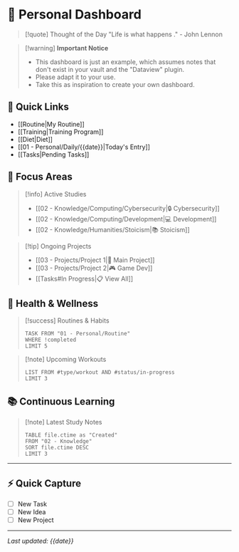 # 🎯 Personal Dashboard

> [!quote] Thought of the Day
> "Life is what happens ." - John Lennon

> [!warning] **Important Notice**
> - This dashboard is just an example, which assumes notes that don't exist in your vault and the "Dataview" plugin.
> - Please adapt it to your use.
> - Take this as inspiration to create your own dashboard.


## 🌅 Quick Links
- [[Routine|My Routine]] 
- [[Training|Training Program]] 
- [[Diet|Diet]] 
- [[01 - Personal/Daily/{{date}}|Today's Entry]] 
- [[Tasks|Pending Tasks]]

## 🎯 Focus Areas

> [!info] Active Studies
> - [[02 - Knowledge/Computing/Cybersecurity|🔒 Cybersecurity]]
> - [[02 - Knowledge/Computing/Development|💻 Development]]
> - [[02 - Knowledge/Humanities/Stoicism|📚 Stoicism]]

> [!tip] Ongoing Projects
> - [[03 - Projects/Project 1|🚀 Main Project]]
> - [[03 - Projects/Project 2|🎮 Game Dev]]
> - [[Tasks#In Progress|📋 View All]]

## 💪 Health & Wellness

> [!success] Routines & Habits
> ```dataview
> TASK FROM "01 - Personal/Routine"
> WHERE !completed
> LIMIT 5
> ```

> [!note] Upcoming Workouts
> ```dataview
> LIST FROM #type/workout AND #status/in-progress
> LIMIT 3
> ```

## 📚 Continuous Learning

> [!note] Latest Study Notes
> ```dataview
> TABLE file.ctime as "Created"
> FROM "02 - Knowledge"
> SORT file.ctime DESC
> LIMIT 3
> ```

---
## ⚡ Quick Capture
- [ ] New Task
- [ ] New Idea
- [ ] New Project

---
*Last updated: {{date}}*